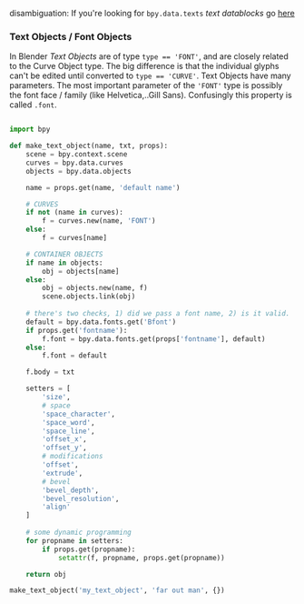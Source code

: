 disambiguation: If you're looking for `bpy.data.texts` _text datablocks_ go [here](bpy_data_texts)

### Text Objects / Font Objects

In Blender _Text Objects_ are of type `type == 'FONT'`, and are closely related to the Curve Object type. The big difference is that the individual glyphs can't be edited until converted to `type == 'CURVE'`. Text Objects have many parameters. The most important parameter of the `'FONT'` type is possibly the font face / family (like Helvetica,..Gill Sans). Confusingly this property is called `.font`.

```python

import bpy

def make_text_object(name, txt, props):
    scene = bpy.context.scene
    curves = bpy.data.curves
    objects = bpy.data.objects

    name = props.get(name, 'default name')

    # CURVES
    if not (name in curves):
        f = curves.new(name, 'FONT')
    else:
        f = curves[name]

    # CONTAINER OBJECTS
    if name in objects:
        obj = objects[name]
    else:
        obj = objects.new(name, f)
        scene.objects.link(obj)
    
    # there's two checks, 1) did we pass a font name, 2) is it valid.
    default = bpy.data.fonts.get('Bfont')
    if props.get('fontname'):
        f.font = bpy.data.fonts.get(props['fontname'], default)
    else:
        f.font = default

    f.body = txt

    setters = [
        'size',
        # space
        'space_character',
        'space_word',
        'space_line',
        'offset_x',
        'offset_y',
        # modifications
        'offset',
        'extrude',
        # bevel
        'bevel_depth',
        'bevel_resolution',
        'align'
    ]
    
    # some dynamic programming
    for propname in setters:
        if props.get(propname):
            setattr(f, propname, props.get(propname))

    return obj

make_text_object('my_text_object', 'far out man', {})
```